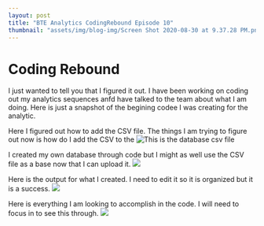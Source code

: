 ```yaml
---
layout: post
title: "BTE Analytics CodingRebound Episode 10"
thumbnail: "assets/img/blog-img/Screen Shot 2020-08-30 at 9.37.28 PM.png"
---
```


# Coding Rebound 

I just wanted to tell you that I figured it out. I have been working on coding out my analytics sequences anfd have talked to the team about what I am doing. Here is just a 
snapshot of the begining codee I was creating for the analytic. 

Here I figured out how to add the CSV file.  The things I am trying to figure out now is how do I add the CSV to the 
![This is the database csv file]({{site.url}}{{site.baseurl}}/assets/img/blog-img/Database%20I%20will%20use.png?raw=true)

I created my own database through code but I might as well use the CSV file as a base now that I can upload it. 
![]({{site.url}}{{site.baseurl}}/assets/img/blog-img/Code%20for%20database.png?raw=true)

Here is the output for what I created.  I need to edit it so it is organized but it is a success. 
![]({{site.url}}{{site.baseurl}}/assets/img/blog-img/Database%20output.png?raw=true)

Here is everything I am looking to accomplish in the code.  I will need to focus in to see this through.
![]({{site.url}}{{site.baseurl}}/assets/img/blog-img/What%20I%20want%20to%20create%20and%20organize%20as%20an%20output.png?raw_true)
